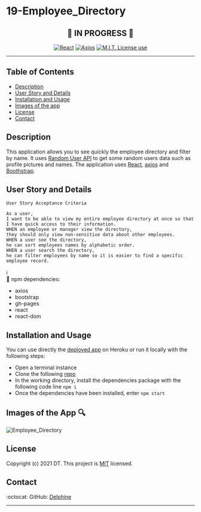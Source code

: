 # 19-Employee_Directory
<span align="center">   

:construction:   IN PROGRESS  :construction:  
---

 <a href="https://img.shields.io/badge/react-v17.0.1-orange?style=plastic"><img alt="React" src="https://img.shields.io/badge/react-v17.0.1-orange?style=plastic"/></a>
<a href="https://img.shields.io/badge/axios-v0.21.1-blue?style=plastic"><img alt="Axios" src="https://img.shields.io/badge/axios-v0.21.1-blue?style=plastic"/></a>
 <a href="https://img.shields.io/badge/License-MIT-brightgreen?style=plastic"><img alt="M.I.T. License use" src="https://img.shields.io/badge/License-MIT-brightgreen?style=plastic"/></a>  
 
 </span>

---

## Table of Contents  
* [Description](#Description)
* [User Story and Details](#User-Story-and-Details)  
* [Installation and Usage](#Installation-and-Usage)  
* [Images of the app](#Images-of-the-app-)  
* [License](#License)  
* [Contact](#Contact) 


## Description  
This application allows you to see quickly the employee directory and filter by name. It uses [Random User API](https://randomuser.me/) to get some random users data such as profile pictures and names. The application uses [React](https://reactjs.org/), [axios](https://www.npmjs.com/package/axios) and [Boothstrap](https://getbootstrap.com/docs/4.6/getting-started/introduction/).  


## User Story and Details  

```
User Story Acceptance Criteria
```
```
As a user,  
I want to be able to view my entire employee directory at once so that I have quick access to their information.  
WHEN an employee or manager view the directory,  
they should only view non-sensitive data about other employees. 
WHEN a user see the directory,  
he can sort employees names by alphabetic order.  
WHEN a user search the directory,  
he can filter employees by name so it is easier to find a specific employee record.  

```

:information_source:  
:construction: 
npm dependencies:  
- axios  
- bootstrap  
- gh-pages
- react  
- react-dom   

## Installation and Usage  
You can use directly the [deployed app](https://homework-18-budget-tracker-pwa.herokuapp.com/) on Heroku or run it locally with the following steps: 
- Open a terminal instance  
- Clone the following [repo](https://github.com/Delph-Sunny/19-employee_directory)  
- In the working directory, install the dependencies package with the following code line `npm i`  
- Once the dependencies have been installed, enter `npm start`   

## Images of the App :mag:    
![Employee_Directory](./public/assets/img/snippet_1.PNG)  
   

## License  

Copyright (c) 2021 DT. This project is [MIT](https://choosealicense.com/licenses/mit) licensed.

## Contact  

:octocat:  GitHub: [Delphine](https://github.com/Delph-Sunny)  

---